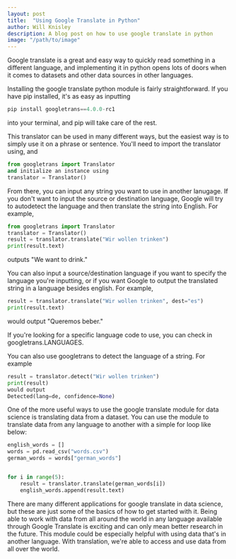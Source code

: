 ```yaml
---
layout: post
title:  "Using Google Translate in Python"
author: Will Knisley
description: A blog post on how to use google translate in python
image: "/path/to/image"
---
```


Google translate is a great and easy way to quickly read something in a different language, and implementing it in python opens lots of doors when it comes to datasets and other data sources in other languages. 

Installing the google translate python module is fairly straightforward. If you have pip installed, it's as easy as inputting 
```python
pip install googletrans==4.0.0-rc1
```
into your terminal, and pip will take care of the rest. 

This translator can be used in many different ways, but the easiest way is to simply use it on a phrase or sentence. You'll need to import the translator using, and  
```python
from googletrans import Translator
and initialize an instance using
translator = Translator()
```

From there, you can input any string you want to use in another lanugage. If you don't want to input the source or destination language, Google will try to autodetect the language and then translate the string into English.
For example,
```python
from googletrans import Translator
translator = Translator()
result = translator.translate("Wir wollen trinken")
print(result.text)
```
outputs "We want to drink."

You can also input a source/destination language if you want to specify the language you're inputting, or if you want Google to output the translated string in a language besides english.
For example,
```python
result = translator.translate("Wir wollen trinken", dest="es")
print(result.text)
```
would output "Queremos beber."

If you're looking for a specific language code to use, you can check in googletrans.LANGUAGES.

You can also use googletrans to detect the language of a string. For example
```python
result = translator.detect("Wir wollen trinken")
print(result)
would output 
Detected(lang=de, confidence=None)
```

One of the more useful ways to use the google translate module for data science is translating data from a dataset. You can use the module to translate data from any language to another with a simple for loop like below:

```python
english_words = []
words = pd.read_csv("words.csv")
german_words = words["german_words"]


for i in range(5):
    result = translator.translate(german_words[i])
    english_words.append(result.text)
```

There are many different applications for google translate in data science, but these are just some of the basics of how to get started with it. Being able to work with data from all around the world in any language available through Google Translate is exciting and can only mean better research in the future. This module could be especially helpful with using data that's in another language. With translation, we're able to access and use data from all over the world.
